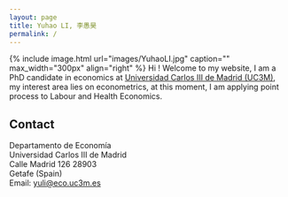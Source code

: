 ```yaml
---
layout: page
title: Yuhao LI, 李愚昊
permalink: /
---
```


{% include image.html url="images/YuhaoLI.jpg" caption="" max_width="300px" align="right" %}
Hi ! Welcome to my website, I am a PhD candidate in economics at [Universidad Carlos III de Madrid (UC3M)](http://www.eco.uc3m.es/index.php/en.html), my interest area lies on econometrics,
at this moment, I am applying point process to Labour and Health Economics.   

## Contact

Departamento de Economía <br />
Universidad Carlos III de Madrid <br />
Calle Madrid 126 28903 <br />
Getafe (Spain) <br />
Email: [yuli@eco.uc3m.es](mailto:yuli@eco.uc3m.es)
